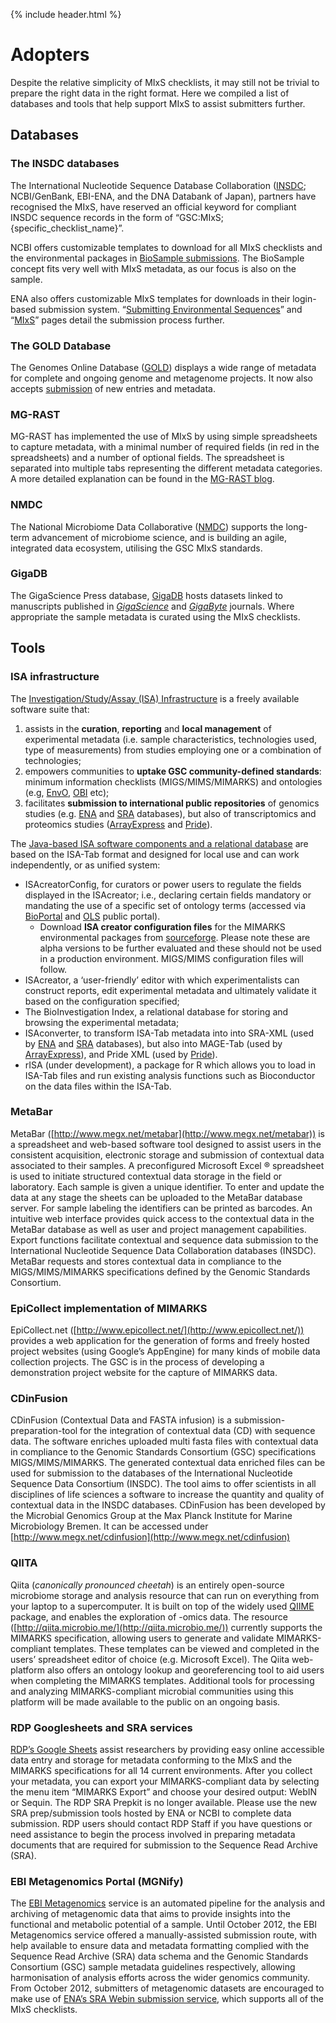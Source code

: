 {% include header.html %}

# Adopters

Despite the relative simplicity of MIxS checklists, it may still not be trivial to prepare the right data in the right format. Here we compiled a list of databases and tools that help support MIxS to assist submitters further.

## Databases

### The INSDC databases

The International Nucleotide Sequence Database Collaboration ([INSDC](http://www.insdc.org/); NCBI/GenBank, EBI-ENA, and the DNA Databank of Japan), partners have recognised the MIxS, have reserved an official keyword for compliant INSDC sequence records in the form of “GSC:MIxS;{specific\_checklist\_name}”.

NCBI offers customizable templates to download for all MIxS checklists and the environmental packages in [BioSample submissions](https://submit.ncbi.nlm.nih.gov/biosample/template/). The BioSample concept fits very well with MIxS metadata, as our focus is also on the sample.

ENA also offers customizable MIxS templates for downloads in their login-based submission system. “[Submitting Environmental Sequences](http://www.ebi.ac.uk/ena/submit/environmental-submissions)” and “[MIxS](http://www.ebi.ac.uk/ena/submit/mixs-checklists)” pages detail the submission process further.

### The GOLD Database

The Genomes Online Database ([GOLD](https://gold.jgi-psf.org/)) displays a wide range of metadata for complete and ongoing genome and metagenome projects. It now also accepts [submission](https://gold.jgi-psf.org/goldlogin) of new entries and metadata.

### MG-RAST

MG-RAST has implemented the use of MIxS by using simple spreadsheets to capture metadata, with a minimal number of required fields (in red in the spreadsheets) and a number of optional fields. The spreadsheet is separated into multiple tabs representing the different metadata categories. A more detailed explanation can be found in the [MG-RAST blog](http://blog.metagenomics.anl.gov/metadata-in-mg-rast/).

### NMDC
The National Microbiome Data Collaborative ([NMDC](https://microbiomedata.org/)) supports the long-term advancement of microbiome science, and is building an agile, integrated data ecosystem, utilising the GSC MIxS standards.

### GigaDB

The GigaScience Press database, [GigaDB](http://gigadb.org) hosts datasets linked to manuscripts published in <i>[GigaScience](https://www.gigasciencejournal.com)</i> and <i>[GigaByte](https://www.gigabytejournal.com)</i> journals. Where appropriate the sample metadata is curated using the MIxS checklists.


## Tools

### ISA infrastructure

The [Investigation/Study/Assay (ISA) Infrastructure](http://isatab.sourceforge.net/) is a freely available software suite that:

1.  assists in the **curation**, **reporting** and **local management** of experimental metadata (i.e. sample characteristics, technologies used, type of measurements) from studies employing one or a combination of technologies;
2.  empowers communities to **uptake GSC community-defined standards**: minimum information checklists (MIGS/MIMS/MIMARKS) and ontologies (e.g, [EnvO](http://www.environmentontology.org/), [OBI](http://obi-ontology.org/page/Main_Page) etc);
3.  facilitates **submission to international public repositories** of genomics studies (e.g. [ENA](http://www.ebi.ac.uk/ena/) and [SRA](http://www.ncbi.nlm.nih.gov/sra) databases), but also of transcriptomics and proteomics studies ([ArrayExpress](http://www.ebi.ac.uk/arrayexpress) and [Pride](http://www.ebi.ac.uk/pride)).

The [Java-based ISA software components and a relational database](http://isatab.sourceforge.net/tools.html) are based on the ISA-Tab format and designed for local use and can work independently, or as unified system:

*   ISAcreatorConfig, for curators or power users to regulate the fields displayed in the ISAcreator; i.e., declaring certain fields mandatory or mandating the use of a specific set of ontology terms (accessed via [BioPortal](http://bioportal.bioontology.org/) and [OLS](http://www.ebi.ac.uk/ontology-lookup/) public portal).
    *   Download **ISA creator configuration files** for the MIMARKS environmental packages from [sourceforge](https://sourceforge.net/projects/isatab/files/release20100520/ISAcreator_v1.2/custom-ISAconfigurations/MIMARKS-configurations-alpha/MIMARKS-ISA-configurations-alpha.zip/download). Please note these are alpha versions to be further evaluated and these should not be used in a production environment. MIGS/MIMS configuration files will follow.
*   ISAcreator, a ‘user-friendly’ editor with which experimentalists can construct reports, edit experimental metadata and ultimately validate it based on the configuration specified;
*   The BioInvestigation Index, a relational database for storing and browsing the experimental metadata;
*   ISAconverter, to transform ISA-Tab metadata into into SRA-XML (used by [ENA](http://www.ebi.ac.uk/ena/) and [SRA](http://www.ncbi.nlm.nih.gov/sra) databases), but also into MAGE-Tab (used by [ArrayExpress](http://www.ebi.ac.uk/arrayexpress)), and Pride XML (used by [Pride](http://www.ebi.ac.uk/pride)).
*   rISA (under development), a package for R which allows you to load in ISA-Tab files and run existing analysis functions such as Bioconductor on the data files within the ISA-Tab.

### MetaBar

MetaBar ([http://www.megx.net/metabar](http://www.megx.net/metabar)) is a spreadsheet and web-based software tool designed to assist users in the consistent acquisition, electronic storage and submission of contextual data associated to their samples. A preconfigured Microsoft Excel ® spreadsheet is used to initiate structured contextual data storage in the field or laboratory. Each sample is given a unique identifier. To enter and update the data at any stage the sheets can be uploaded to the MetaBar database server. For sample labeling the identifiers can be printed as barcodes. An intuitive web interface provides quick access to the contextual data in the MetaBar database as well as user and project management capabilities. Export functions facilitate contextual and sequence data submission to the International Nucleotide Sequence Data Collaboration databases (INSDC). MetaBar requests and stores contextual data in compliance to the MIGS/MIMS/MIMARKS specifications defined by the Genomic Standards Consortium.

### EpiCollect implementation of MIMARKS

EpiCollect.net ([http://www.epicollect.net/](http://www.epicollect.net/)) provides a web application for the generation of forms and freely hosted project websites (using Google’s AppEngine) for many kinds of mobile data collection projects. The GSC is in the process of developing a demonstration project website for the capture of MIMARKS data.

### CDinFusion

CDinFusion (Contextual Data and FASTA infusion) is a submission-preparation-tool for the integration of contextual data (CD) with sequence data. The software enriches uploaded multi fasta files with contextual data in compliance to the Genomic Standards Consortium (GSC) specifications MIGS/MIMS/MIMARKS. The generated contextual data enriched files can be used for submission to the databases of the International Nucleotide Sequence Data Consortium (INSDC). The tool aims to offer scientists in all disciplines of life sciences a software to increase the quantity and quality of contextual data in the INSDC databases. CDinFusion has been developed by the Microbial Genomics Group at the Max Planck Institute for Marine Microbiology Bremen. It can be accessed under [http://www.megx.net/cdinfusion](http://www.megx.net/cdinfusion)

### QIITA

Qiita (_canonically pronounced cheetah_) is an entirely open-source microbiome storage and analysis resource that can run on everything from your laptop to a supercomputer. It is built on top of the widely used [QIIME](http://qiime.org/) package, and enables the exploration of -omics data. The resource ([http://qiita.microbio.me/](http://qiita.microbio.me/)) currently supports the MIMARKS specification, allowing users to generate and validate MIMARKS-compliant templates. These templates can be viewed and completed in the users’ spreadsheet editor of choice (e.g. Microsoft Excel). The Qiita web-platform also offers an ontology lookup and georeferencing tool to aid users when completing the MIMARKS templates. Additional tools for processing and analyzing MIMARKS-compliant microbial communities using this platform will be made available to the public on an ongoing basis.

### RDP Googlesheets and SRA services

[RDP’s Google Sheets](http://rdp.cme.msu.edu/misc/googleSheetsHelp.jsp) assist researchers by providing easy online accessible data entry and storage for metadata conforming to the MIxS and the MIMARKS specifications for all 14 current environments. After you collect your metadata, you can export your MIMARKS-compliant data by selecting the menu item “MIMARKS Export” and choose your desired output: WebIN or Sequin. The RDP SRA Prepkit is no longer available. Please use the new SRA prep/submission tools hosted by ENA or NCBI to complete data submission. RDP users should contact RDP Staff if you have questions or need assistance to begin the process involved in preparing metadata documents that are required for submission to the Sequence Read Archive (SRA).

### EBI Metagenomics Portal (MGNify)

The [EBI Metagenomics](http://www.ebi.ac.uk/metagenomics/) service is an automated pipeline for the analysis and archiving of metagenomic data that aims to provide insights into the functional and metabolic potential of a sample. Until October 2012, the EBI Metagenomics service offered a manually-assisted submission route, with help available to ensure data and metadata formatting complied with the Sequence Read Archive (SRA) data schema and the Genomic Standards Consortium (GSC) sample metadata guidelines respectively, allowing harmonisation of analysis efforts across the wider genomics community. From October 2012, submitters of metagenomic datasets are encouraged to make use of [ENA’s SRA Webin submission service](https://www.ebi.ac.uk/ena/about/submit_and_update), which supports all of the MIxS checklists.


